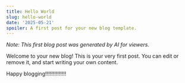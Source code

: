 ```yaml
---
title: Hello World
slug: hello-world
date: '2025-05-21'
spoiler: A first post for your new blog template.
---
```

*Note: This first blog post was generated by AI for viewers.*

Welcome to your new blog! This is your very first post. You can edit or remove it, and start writing your own content.

Happy blogging!!!!!!!!!!!!!!
